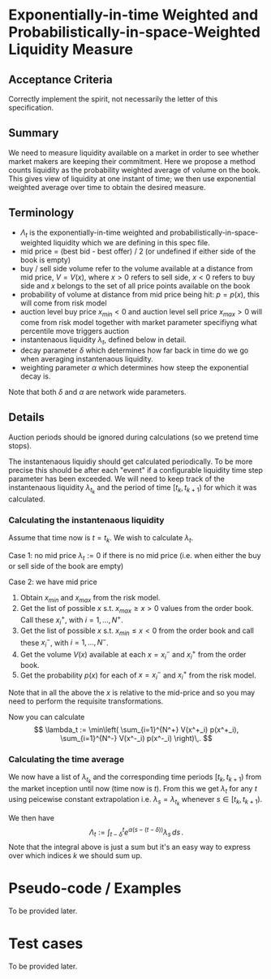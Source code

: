 # Exponentially-in-time Weighted and Probabilistically-in-space-Weighted Liquidity Measure

## Acceptance Criteria
Correctly implement the spirit, not necessarily the letter of this specification.

## Summary
We need to measure liquidity available on a market in order to see whether market makers are keeping 
their commitment. 
Here we propose a method counts liquidity as the probability weighted average of volume on the book. 
This gives view of liquidity at one instant of time; we then use exponential weighted average over time to obtain the desired measure.

## Terminology
- $\Lambda_t$ is the exponentially-in-time weighted and probabilistically-in-space-weighted liquidity which we are defining in this spec file.
- mid price = (best bid - best offer) / 2 (or undefined if either side of the book is empty)
- buy / sell side volume refer to the volume available at a distance from mid price, $V = V(x)$, where $x > 0$ refers to sell side, $x < 0$ refers to buy side and $x$ belongs to the set of all price points available on the book
- probability of volume at distance from mid price being hit: $p = p(x)$, this will come from risk model
- auction level buy price $x_{min} < 0$ and auction level sell price $x_{max} > 0$ will come from risk model together with market parameter specifiyng what percentile move triggers auction  
- instantenaous liquidity $\lambda_t$, defined below in detail.
- decay parameter $\delta$ which determines how far back in time do we go when averaging instantenaous liquidity.
- weighting parameter $\alpha$ which determines how steep the exponential decay is.

Note that both $\delta$ and $\alpha$  are network wide parameters.

## Details
Auction periods should be ignored during calculations (so we pretend time stops).

The instantenaous liquidiy should get calculated periodically.
To be more precise this should be after each "event" if a configurable liquidity time step parameter has been exceeded. 
We will need to keep track of the instantenaous liquidity $\lambda_{t_k}$ and the period of time $[t_k,t_{k+1})$ for which it was calculated.

### Calculating the instantenaous liquidity

Assume that time now is $t = t_k$. We wish to calculate $\lambda_t$.

Case 1: no mid price
$\lambda_t := 0$ if there is no mid price (i.e. when either the buy or sell side of the book are empty)

Case 2: we have mid price
1. Obtain $x_{min}$ and $x_{max}$ from the risk model. 
1. Get the list of possible $x$ s.t. $x_{max} \geq x > 0$ values from the order book. Call these $x^+_i$, with $i = 1,\ldots,N^+$. 
1. Get the list of possible $x$ s.t. $x_{min} \leq x < 0$ from the order book and call these $x^-_i$, with $i = 1, \ldots , N^-$. 
1. Get the volume $V(x)$ available at each $x = x^-_i$ and $x^+_i$ from the order book.
1. Get the probability $p(x)$ for each of $x = x^-_i$ and $x^+_i$ from the risk model. 

Note that in all the above the $x$ is relative to the mid-price and so you may need to perform the requisite transformations.

Now you can calculate 
$$
\lambda_t := \min\left( \sum_{i=1}^{N^+} V(x^+_i) p(x^+_i), \sum_{i=1}^{N^-} V(x^-_i) p(x^-_i) \right)\,.
$$

### Calculating the time average

We now have a list of $\lambda_{t_k}$ and the corresponding time periods $[t_k,t_{k+1})$ from the market inception until now (time now is $t$). 
From this we get $\lambda_t$ for any $t$ using peicewise constant extrapolation i.e. $\lambda_s = \lambda_{t_k}$ whenever $s \in [t_k, t_{k+1})$.

We then have 
$$
\Lambda_t := \int_{t-\delta}^t e^{\alpha (s - (t-\delta))} \lambda_s \,ds\,.
$$
Note that the integral above is just a sum but it's an easy way to express over which indices $`k`$ we should sum up.


# Pseudo-code / Examples

To be provided later.

# Test cases

To be provided later.
